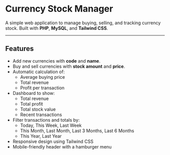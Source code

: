 # Currency Stock Manager

A simple web application to manage buying, selling, and tracking currency stock. Built with **PHP**, **MySQL**, and **Tailwind CSS**.  

---

## Features

- Add new currencies with **code** and **name**.
- Buy and sell currencies with **stock amount** and **price**.
- Automatic calculation of:
  - Average buying price
  - Total revenue
  - Profit per transaction
- Dashboard to show:
  - Total revenue
  - Total profit
  - Total stock value
  - Recent transactions
- Filter transactions and totals by:
  - Today, This Week, Last Week
  - This Month, Last Month, Last 3 Months, Last 6 Months
  - This Year, Last Year
- Responsive design using Tailwind CSS
- Mobile-friendly header with a hamburger menu